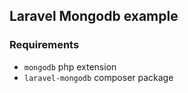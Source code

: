 ## Laravel Mongodb example

### Requirements
- `mongodb` php extension
- `laravel-mongodb` composer package